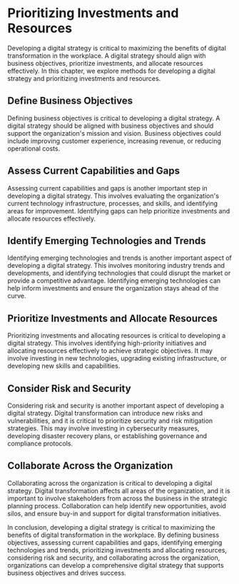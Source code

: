 Prioritizing Investments and Resources
================================================================================

Developing a digital strategy is critical to maximizing the benefits of digital transformation in the workplace. A digital strategy should align with business objectives, prioritize investments, and allocate resources effectively. In this chapter, we explore methods for developing a digital strategy and prioritizing investments and resources.

Define Business Objectives
--------------------------

Defining business objectives is critical to developing a digital strategy. A digital strategy should be aligned with business objectives and should support the organization's mission and vision. Business objectives could include improving customer experience, increasing revenue, or reducing operational costs.

Assess Current Capabilities and Gaps
------------------------------------

Assessing current capabilities and gaps is another important step in developing a digital strategy. This involves evaluating the organization's current technology infrastructure, processes, and skills, and identifying areas for improvement. Identifying gaps can help prioritize investments and allocate resources effectively.

Identify Emerging Technologies and Trends
-----------------------------------------

Identifying emerging technologies and trends is another important aspect of developing a digital strategy. This involves monitoring industry trends and developments, and identifying technologies that could disrupt the market or provide a competitive advantage. Identifying emerging technologies can help inform investments and ensure the organization stays ahead of the curve.

Prioritize Investments and Allocate Resources
---------------------------------------------

Prioritizing investments and allocating resources is critical to developing a digital strategy. This involves identifying high-priority initiatives and allocating resources effectively to achieve strategic objectives. It may involve investing in new technologies, upgrading existing infrastructure, or developing new skills and capabilities.

Consider Risk and Security
--------------------------

Considering risk and security is another important aspect of developing a digital strategy. Digital transformation can introduce new risks and vulnerabilities, and it is critical to prioritize security and risk mitigation strategies. This may involve investing in cybersecurity measures, developing disaster recovery plans, or establishing governance and compliance protocols.

Collaborate Across the Organization
-----------------------------------

Collaborating across the organization is critical to developing a digital strategy. Digital transformation affects all areas of the organization, and it is important to involve stakeholders from across the business in the strategic planning process. Collaboration can help identify new opportunities, avoid silos, and ensure buy-in and support for digital transformation initiatives.

In conclusion, developing a digital strategy is critical to maximizing the benefits of digital transformation in the workplace. By defining business objectives, assessing current capabilities and gaps, identifying emerging technologies and trends, prioritizing investments and allocating resources, considering risk and security, and collaborating across the organization, organizations can develop a comprehensive digital strategy that supports business objectives and drives success.
